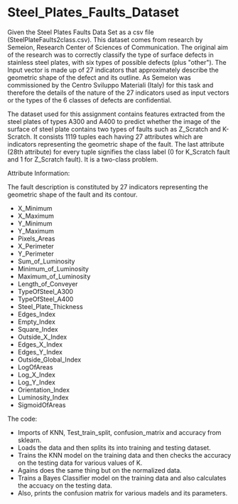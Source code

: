 # Steel_Plates_Faults_Dataset

Given the Steel Plates Faults Data Set as a csv file (SteelPlateFaults2class.csv). This dataset comes from research by Semeion, Research Center of Sciences of
Communication. The original aim of the research was to correctly classify the type of surface
defects in stainless steel plates, with six types of possible defects (plus "other"). The Input vector is
made up of 27 indicators that approximately describe the geometric shape of the defect and its
outline. As Semeion was commissioned by the Centro Sviluppo Materiali (Italy) for this task and
therefore the details of the nature of the 27 indicators used as input vectors or the types of the 6
classes of defects are confidential.

The dataset used for this assignment contains features extracted from the steel plates of types A300
and A400 to predict whether the image of the surface of steel plate contains two types of faults such
as Z_Scratch and K-Scratch. It consists 1119 tuples each having 27 attributes which are indicators
representing the geometric shape of the fault. The last attribute (28th attribute) for every tuple
signifies the class label (0 for K_Scratch fault and 1 for Z_Scratch fault). It is a two-class problem.

Attribute Information:

The fault description is constituted by 27 indicators representing the geometric shape of the fault
and its contour.
*  X_Minimum
*  X_Maximum
*  Y_Minimum
*  Y_Maximum
*  Pixels_Areas
*  X_Perimeter
*  Y_Perimeter
*  Sum_of_Luminosity
*  Minimum_of_Luminosity
*  Maximum_of_Luminosity
*  Length_of_Conveyer
*  TypeOfSteel_A300
*  TypeOfSteel_A400
*  Steel_Plate_Thickness
*  Edges_Index
*  Empty_Index
*  Square_Index
*  Outside_X_Index
*  Edges_X_Index
*  Edges_Y_Index
*  Outside_Global_Index
*  LogOfAreas
*  Log_X_Index
*  Log_Y_Index
*  Orientation_Index
*  Luminosity_Index
*  SigmoidOfAreas

The code:

* Imports of KNN, Test_train_split, confusion_matrix and accuracy from sklearn.
* Loads the data and then splits its into training and testing dataset.
* Trains the KNN model on the training data and then checks the accuracy on the testing data for various values of K.
* Agains does the same thing but on the normalized data.
* Trains a Bayes Classifier model on the training data and also calculates the accuacy on the testing data.
* Also, prints the confusion matrix for various madels and its parameters.


